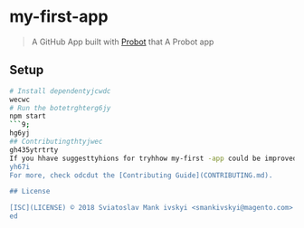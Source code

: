 # my-first-app

> A GitHub App built with [Probot](https://probot.github.io) that A Probot app

## Setup

```sh
# Install dependentyjcwdc
wecwc
# Run the botetrghterg6jy
npm start
```9;
hg6yj
## Contributingthtyjwec
gh435ytrtrty
If you hhave suggesttyhions for tryhhow my-first -app could be improved, or want to report a bug, open an issue! We'd love all and any contributions .gyjkyiuk
yh67i
For more, check odcdut the [Contributing Guide](CONTRIBUTING.md).

## License

[ISC](LICENSE) © 2018 Sviatoslav Mank ivskyi <smankivskyi@magento.com>
ed
